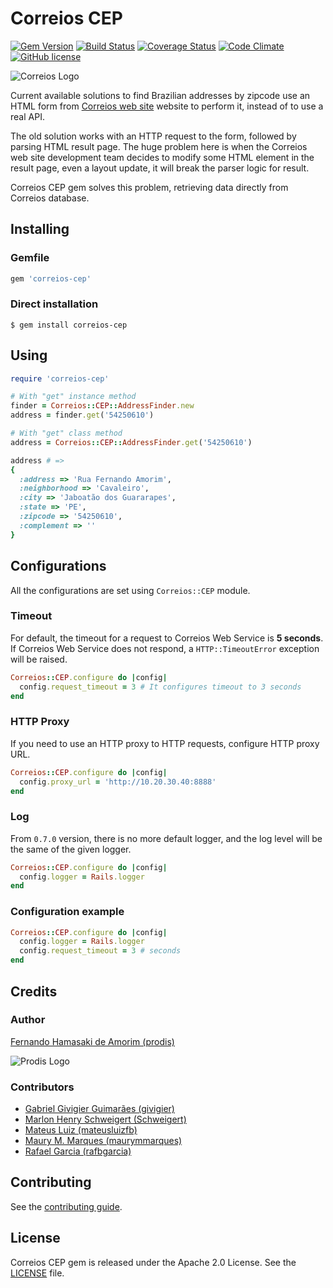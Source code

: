 # Correios CEP

[![Gem Version](https://badge.fury.io/rb/correios-cep.svg)](http://badge.fury.io/rb/correios-cep)
[![Build Status](https://travis-ci.org/prodis/correios-cep.svg?branch=master)](https://travis-ci.org/prodis/correios-cep)
[![Coverage Status](https://coveralls.io/repos/prodis/correios-cep/badge.svg?branch=master&service=github)](https://coveralls.io/github/prodis/correios-cep?branch=master)
[![Code Climate](https://codeclimate.com/github/prodis/correios-cep/badges/gpa.svg)](https://codeclimate.com/github/prodis/correios-cep)
[![GitHub license](https://img.shields.io/apm/l/vim-mode.svg)](LICENSE)

![Correios Logo](http://prodis.net.br/images/ruby/2015/correios_logo.png)

Current available solutions to find Brazilian addresses by zipcode use an HTML form from [Correios web site](http://correios.com.br) website to perform it, instead of to use a real API.

The old solution works with an HTTP request to the form, followed by parsing HTML result page. The huge problem here is when the Correios web site development team decides to modify some HTML element in the result page, even a layout update, it will break the parser logic for result.

Correios CEP gem solves this problem, retrieving data directly from Correios database.

## Installing

### Gemfile

```ruby
gem 'correios-cep'
```

### Direct installation

```console
$ gem install correios-cep
```


## Using

```ruby
require 'correios-cep'

# With "get" instance method
finder = Correios::CEP::AddressFinder.new
address = finder.get('54250610')

# With "get" class method
address = Correios::CEP::AddressFinder.get('54250610')

address # =>
{
  :address => 'Rua Fernando Amorim',
  :neighborhood => 'Cavaleiro',
  :city => 'Jaboatão dos Guararapes',
  :state => 'PE',
  :zipcode => '54250610',
  :complement => ''
}
```


## Configurations

All the configurations are set using `Correios::CEP` module.

### Timeout

For default, the timeout for a request to Correios Web Service is **5 seconds**. If Correios Web Service does not respond, a `HTTP::TimeoutError` exception will be raised.

```ruby
Correios::CEP.configure do |config|
  config.request_timeout = 3 # It configures timeout to 3 seconds
end
```

### HTTP Proxy
If you need to use an HTTP proxy to HTTP requests, configure HTTP proxy URL.

```ruby
Correios::CEP.configure do |config|
  config.proxy_url = 'http://10.20.30.40:8888'
end
```

### Log

From `0.7.0` version, there is no more default logger, and the log level will be the same of the given logger.

```ruby
Correios::CEP.configure do |config|
  config.logger = Rails.logger
end
```

### Configuration example

```ruby
Correios::CEP.configure do |config|
  config.logger = Rails.logger
  config.request_timeout = 3 # seconds
end
```

## Credits

### Author
[Fernando Hamasaki de Amorim (prodis)](https://github.com/prodis)

![Prodis Logo](https://camo.githubusercontent.com/c01a3ebca1c000d7586a998bb07316c8cb784ce5/687474703a2f2f70726f6469732e6e65742e62722f696d616765732f70726f6469735f3135302e676966)

### Contributors
- [Gabriel Givigier Guimarães (givigier)](https://github.com/givigier)
- [Marlon Henry Schweigert (Schweigert)](https://github.com/Schweigert)
- [Mateus Luiz (mateusluizfb)](https://github.com/mateusluizfb)
- [Maury M. Marques (maurymmarques)](https://github.com/maurymmarques)
- [Rafael Garcia (rafbgarcia)](https://github.com/rafbgarcia)


## Contributing

See the [contributing guide](https://github.com/prodis/correios-cep/blob/master/CONTRIBUTING.md).


## License

Correios CEP gem is released under the Apache 2.0 License. See the [LICENSE](https://github.com/prodis/correios-cep/blob/master/LICENSE) file.
